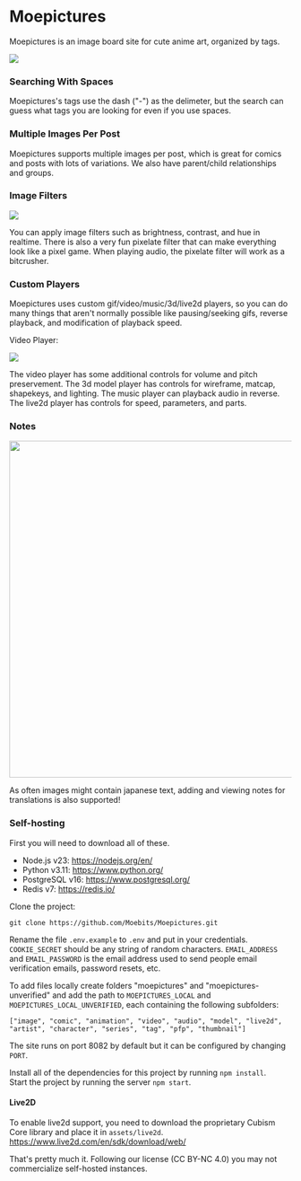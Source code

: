 # Moepictures

Moepictures is an image board site for cute anime art, organized by tags.

<img src="assets/images/mainimg.png">

### Searching With Spaces

Moepictures's tags use the dash ("-") as the delimeter, but the search can guess what tags you are looking for even if you use spaces.

### Multiple Images Per Post

Moepictures supports multiple images per post, which is great for comics and posts with lots of variations. We also have parent/child relationships and groups.

### Image Filters

<img src="assets/images/imagefilters.png">

You can apply image filters such as brightness, contrast, and hue in realtime. There is also a very fun pixelate filter that 
can make everything look like a pixel game. When playing audio, the pixelate filter will work as a bitcrusher.

### Custom Players

Moepictures uses custom gif/video/music/3d/live2d players, so you can do many things that aren't normally possible like pausing/seeking 
gifs, reverse playback, and modification of playback speed. 

Video Player:

<img src="assets/images/videoplayer.png">

The video player has some additional controls for volume and pitch preservement. The 3d model player has 
controls for wireframe, matcap, shapekeys, and lighting. The music player can playback audio in reverse. The 
live2d player has controls for speed, parameters, and parts.

### Notes

<img src="assets/images/notes.png" height="600">

As often images might contain japanese text, adding and viewing notes for translations is also supported!

### Self-hosting

First you will need to download all of these.

- Node.js v23: https://nodejs.org/en/
- Python v3.11: https://www.python.org/
- PostgreSQL v16: https://www.postgresql.org/
- Redis v7: https://redis.io/

Clone the project:
```
git clone https://github.com/Moebits/Moepictures.git
```

Rename the file `.env.example` to `.env` and put in your credentials. `COOKIE_SECRET` should be any string of random characters. `EMAIL_ADDRESS` and `EMAIL_PASSWORD` is the email address used to send people email verification emails, password resets, etc.

To add files locally create folders "moepictures" and "moepictures-unverified" and add the path to `MOEPICTURES_LOCAL` and `MOEPICTURES_LOCAL_UNVERIFIED`, each containing the following subfolders:

`["image", "comic", "animation", "video", "audio", "model", "live2d", "artist", "character", "series", "tag", "pfp", "thumbnail"]`

The site runs on port 8082 by default but it can be configured by changing `PORT`.

Install all of the dependencies for this project by running `npm install`. \
Start the project by running the server `npm start`.

#### Live2D
To enable live2d support, you need to download the proprietary Cubism Core library and place it in `assets/live2d`.
https://www.live2d.com/en/sdk/download/web/

That's pretty much it. Following our license (CC BY-NC 4.0) you may not commercialize self-hosted instances.
